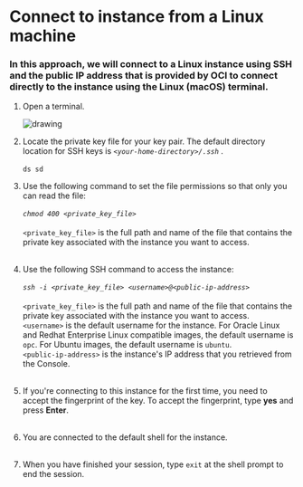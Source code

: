 # Connect to instance from a Linux machine

### In this approach, we will connect to a Linux instance using SSH and the public IP address that is provided by OCI to connect directly to the instance using the Linux (macOS) terminal.


1. Open a terminal.
    
    ![drawing](../SS/ssh_cloud_shell/.png)

2. Locate the private key file for your key pair. The default directory location for SSH keys is *`<your-home-directory>/.ssh`* . 
    <br><br>
    ``ds sd ``

3. Use the following command to set the file permissions so that only you can read the file:
    <br><br>
    *``chmod 400 <private_key_file>``*
    <br><br>
    ``<private_key_file>`` is the full path and name of the file that contains the private key associated with the instance you want to access.
    <br><br>
4. Use the following SSH command to access the instance:
    <br><br>
    *``ssh -i <private_key_file> <username>@<public-ip-address>``*
    <br><br>
    `<private_key_file>` is the full path and name of the file that contains the private key associated with the instance you want to access.
    <br>
    `<username>` is the default username for the instance. For Oracle Linux and Redhat Enterprise Linux compatible images, the default username is `opc`. For Ubuntu images, the default username is `ubuntu`.
    <br>
    `<public-ip-address>` is the instance's IP address that you retrieved from the Console.
    <br><br>
6. If you're connecting to this instance for the first time, you need to accept the fingerprint of the key. To accept the fingerprint, type **yes** and press **Enter**.
    <br><br>
7. You are connected to the default shell for the instance.
    <br><br>
8. When you have finished your session, type `exit` at the shell prompt to end the session.




